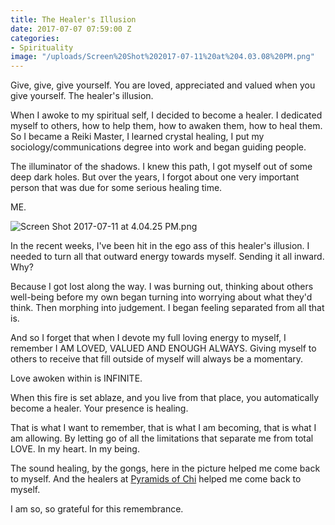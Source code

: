 ```yaml
---
title: The Healer's Illusion
date: 2017-07-07 07:59:00 Z
categories:
- Spirituality
image: "/uploads/Screen%20Shot%202017-07-11%20at%204.03.08%20PM.png"
---
```


Give, give, give yourself. You are loved, appreciated and valued when you give yourself. The healer's illusion.

When I awoke to my spiritual self, I decided to become a healer. I dedicated myself to others, how to help them, how to awaken them, how to heal them. So I became a Reiki Master, I learned crystal healing, I put my sociology/communications degree into work and began guiding people.

The illuminator of the shadows. I knew this path, I got myself out of some deep dark holes. But over the years, I forgot about one very important person that was due for some serious healing time.

ME.

![Screen Shot 2017-07-11 at 4.04.25 PM.png](/uploads/Screen%20Shot%202017-07-11%20at%204.04.25%20PM.png)

In the recent weeks, I've been hit in the ego ass of this healer's illusion. I needed to turn all that outward energy towards myself. Sending it all inward. Why?

Because I got lost along the way. I was burning out, thinking about others well-being before my own began turning into worrying about what they'd think. Then morphing into judgement. I began feeling separated from all that is.

And so I forget that when I devote my full loving energy to myself, I remember I AM LOVED, VALUED AND ENOUGH ALWAYS. Giving myself to others to receive that fill outside of myself will always be a momentary.

Love awoken within is INFINITE.

When this fire is set ablaze, and you live from that place, you automatically become a healer. Your presence is healing.

That is what I want to remember, that is what I am becoming, that is what I am allowing. By letting go of all the limitations that separate me from total LOVE. In my heart. In my being.

The sound healing, by the gongs, here in the picture helped me come back to myself. And the healers at [Pyramids of Chi](http://www.pyramidsofchi.com/) helped me come back to myself.

I am so, so grateful for this remembrance.